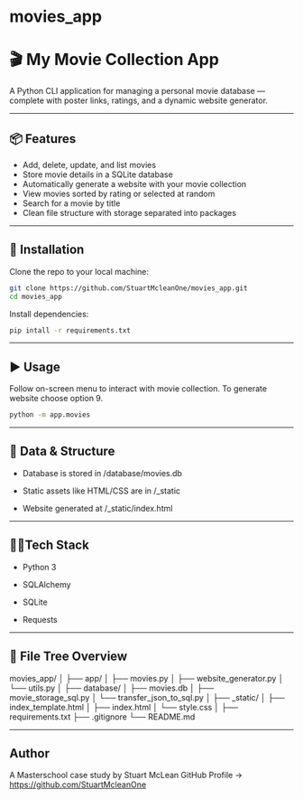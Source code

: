 # movies_app
# 🎬 My Movie Collection App

A Python CLI application for managing a personal movie database — complete with poster links, ratings, and a dynamic website generator.

---

## 📦 Features

- Add, delete, update, and list movies
- Store movie details in a SQLite database
- Automatically generate a website with your movie collection
- View movies sorted by rating or selected at random
- Search for a movie by title
- Clean file structure with storage separated into packages

---

## 🚀 Installation

Clone the repo to your local machine:

```bash
git clone https://github.com/StuartMcleanOne/movies_app.git
cd movies_app

````
Install dependencies:
```bash
pip intall -r requirements.txt
```
---
## ▶️ Usage
Follow on-screen menu to interact with movie collection. To generate website choose option 9.
```bash
python -m app.movies
```
---
## 💾 Data & Structure

 - Database is stored in /database/movies.db

 - Static assets like HTML/CSS are in /_static

 - Website generated at /_static/index.html

---

## 👨‍💻Tech Stack

 - Python 3

 - SQLAlchemy

 - SQLite

 - Requests

---
## 📁 File Tree Overview

movies_app/
│
├── app/
│   ├── movies.py
│   ├── website_generator.py
│   └── utils.py
│
├── database/
│   ├── movies.db
│   ├── movie_storage_sql.py
│   └── transfer_json_to_sql.py
│
├── _static/
│   ├── index_template.html
│   ├── index.html
│   └── style.css
│
├── requirements.txt
├── .gitignore
└── README.md

---
 ## Author

A Masterschool case study by Stuart McLean
 GitHub Profile → https://github.com/StuartMcleanOne